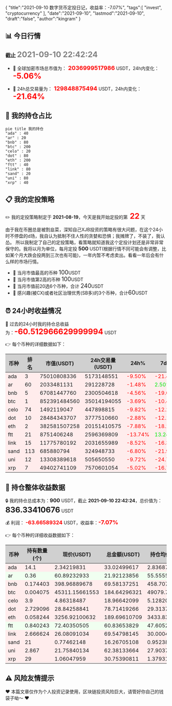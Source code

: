 {
  "title":"2021-09-10 数字货币定投日记，收益率：-7.07%",
  "tags":[
    "invest",
    "cryptocurrency"
  ],
  "date":"2021-09-10",
  "lastmod":"2021-09-10",
  "draft":"false",
  "author":"kingram"
}

##  📊 今日行情
### 截止 <font color=grey size=5 >**2021-09-10 22:42:24**</font>
- 🍖 全球加密市场总市值为：<font color=#FF0000 size=4 > **2036999517986**</font> USDT，24h内变化：<font color=#FF0000 size=5 > **-5.06%**</font>

- 🍤 24h总交易量为：<font color=#FF0000 size=4 > **129848875494**</font> USDT，24h内变化：<font color=#FF0000 size=5 > **-21.64%**</font>

## 🎨 我的持仓占比
```mermaid
pie title 我的持仓
"ada" : 40
"ar" : 20
"bnb" : 80
"btc" : 200
"celo" : 20
"dot" : 80
"eth" : 200
"ftt" : 40
"link" : 80
"sand" : 20
"uni" : 80
"xrp" : 40
```

## 📋 我的定投策略
 ✏️ 我的定投策略制定于 **2021-08-19**，今天是我开始定投的第<font color=#FF0000 size=5 > **22**</font> 天

<div>由于我在币圈总是被割韭菜，深知自己XJB投资的策略有很大问题，在这个24小时不停盘的d场，我自认为抵制不住人性的贪婪和恐惧；我摊牌了，不装了，我认怂。
所以我制定了自己的定投策略，看策略就知道我这个定投计划还是非常非常保守的。我将以月为单位，每月定投 <font size=3 ><strong> 500 </strong></font> USDT(根据行情不同可能会有调整，比如某个月大跌会投两到三次也有可能)，一年内暂不考虑卖出。看看一年后会有什么样的市场行情。</div>

- 🥇 当月市值最高的币种 <font size=4 >100</font>USDT
- 🥈 当月市值第2高的币种 <font size=4 >100</font>USDT
- 🥉 当月市值前20选6个币种，合计 <font size=4 >240</font>USDT
- 🏅 感兴趣(被CX)或者社区治理优秀(SB多)的3个币种，合计<font size=4 >60</font>USDT

## ⏰ 24小时收益情况
📌 过去的24小时我的持仓总收益为：<font color=#FF0000 size=5 >**-60.512966629999994**</font> USDT

👉 每个币种的详细数据如下：
<table>
    <thead><tr bgcolor="#d0d0d0" ><th>币种</th><th>排名</th><th>市值(USDT)</th><th>24h交易量(USDT)</th><th>24h%</th><th>7d%</th><th>24h收益</th></tr></thead>
    <tbody>
    <tr>
        <td bgcolor=#FFECEC>ada</td>
        <td bgcolor=#FFECEC>3</td>
        <td bgcolor=#FFECEC>75010808336</td>
        <td bgcolor=#FFECEC>5173148551</td>
        <td bgcolor=#FFECEC><font color=#FF0000>-9.50%</font></td>
        <td bgcolor=#FFECEC><font color=#FF0000>-21.48%</font></td>
        <td bgcolor=#FFECEC><font color=#FF0000 size=3 ><strong>-3.4670783</strong></font></td>
    </tr>
    <tr>
        <td bgcolor=#FFECEC>ar</td>
        <td bgcolor=#FFECEC>60</td>
        <td bgcolor=#FFECEC>2033481131</td>
        <td bgcolor=#FFECEC>291228728</td>
        <td bgcolor=#FFECEC><font color=#FF0000>-1.48%</font></td>
        <td bgcolor=#FFECEC><font color=#00EC00>2.50%</font></td>
        <td bgcolor=#FFECEC><font color=#FF0000 size=3 ><strong>-0.32975837</strong></font></td>
    </tr>
    <tr>
        <td bgcolor=#FFECEC>bnb</td>
        <td bgcolor=#FFECEC>5</td>
        <td bgcolor=#FFECEC>67081447760</td>
        <td bgcolor=#FFECEC>2300504618</td>
        <td bgcolor=#FFECEC><font color=#FF0000>-4.56%</font></td>
        <td bgcolor=#FFECEC><font color=#FF0000>-19.06%</font></td>
        <td bgcolor=#FFECEC><font color=#FF0000 size=3 ><strong>-3.32567633</strong></font></td>
    </tr>
    <tr>
        <td bgcolor=#FFECEC>btc</td>
        <td bgcolor=#FFECEC>1</td>
        <td bgcolor=#FFECEC>852391484560</td>
        <td bgcolor=#FFECEC>35014194055</td>
        <td bgcolor=#FFECEC><font color=#FF0000>-3.69%</font></td>
        <td bgcolor=#FFECEC><font color=#FF0000>-10.44%</font></td>
        <td bgcolor=#FFECEC><font color=#FF0000 size=3 ><strong>-7.07784191</strong></font></td>
    </tr>
    <tr>
        <td bgcolor=#FFECEC>celo</td>
        <td bgcolor=#FFECEC>74</td>
        <td bgcolor=#FFECEC>1492119047</td>
        <td bgcolor=#FFECEC>447898815</td>
        <td bgcolor=#FFECEC><font color=#FF0000>-9.82%</font></td>
        <td bgcolor=#FFECEC><font color=#FF0000>-12.23%</font></td>
        <td bgcolor=#FFECEC><font color=#FF0000 size=3 ><strong>-2.06615183</strong></font></td>
    </tr>
    <tr>
        <td bgcolor=#FFECEC>dot</td>
        <td bgcolor=#FFECEC>10</td>
        <td bgcolor=#FFECEC>28484343707</td>
        <td bgcolor=#FFECEC>3777510660</td>
        <td bgcolor=#FFECEC><font color=#FF0000>-2.88%</font></td>
        <td bgcolor=#FFECEC><font color=#FF0000>-12.18%</font></td>
        <td bgcolor=#FFECEC><font color=#FF0000 size=3 ><strong>-2.33209595</strong></font></td>
    </tr>
    <tr>
        <td bgcolor=#FFECEC>eth</td>
        <td bgcolor=#FFECEC>2</td>
        <td bgcolor=#FFECEC>382581507258</td>
        <td bgcolor=#FFECEC>20151410575</td>
        <td bgcolor=#FFECEC><font color=#FF0000>-7.88%</font></td>
        <td bgcolor=#FFECEC><font color=#FF0000>-18.14%</font></td>
        <td bgcolor=#FFECEC><font color=#FF0000 size=3 ><strong>-16.22174611</strong></font></td>
    </tr>
    <tr>
        <td bgcolor=#FFECEC>ftt</td>
        <td bgcolor=#FFECEC>21</td>
        <td bgcolor=#FFECEC>8751406248</td>
        <td bgcolor=#FFECEC>2596369809</td>
        <td bgcolor=#FFECEC><font color=#FF0000>-13.74%</font></td>
        <td bgcolor=#FFECEC><font color=#00EC00>13.24%</font></td>
        <td bgcolor=#FFECEC><font color=#FF0000 size=3 ><strong>-9.69199841</strong></font></td>
    </tr>
    <tr>
        <td bgcolor=#FFECEC>link</td>
        <td bgcolor=#FFECEC>15</td>
        <td bgcolor=#FFECEC>11775780192</td>
        <td bgcolor=#FFECEC>2031655989</td>
        <td bgcolor=#FFECEC><font color=#FF0000>-8.52%</font></td>
        <td bgcolor=#FFECEC><font color=#FF0000>-16.38%</font></td>
        <td bgcolor=#FFECEC><font color=#FF0000 size=3 ><strong>-6.47369918</strong></font></td>
    </tr>
    <tr>
        <td bgcolor=#FFECEC>sand</td>
        <td bgcolor=#FFECEC>113</td>
        <td bgcolor=#FFECEC>685880794</td>
        <td bgcolor=#FFECEC>324948733</td>
        <td bgcolor=#FFECEC><font color=#FF0000>-6.80%</font></td>
        <td bgcolor=#FFECEC><font color=#FF0000>-21.91%</font></td>
        <td bgcolor=#FFECEC><font color=#FF0000 size=3 ><strong>-1.18699254</strong></font></td>
    </tr>
    <tr>
        <td bgcolor=#FFECEC>uni</td>
        <td bgcolor=#FFECEC>12</td>
        <td bgcolor=#FFECEC>13308389618</td>
        <td bgcolor=#FFECEC>505650550</td>
        <td bgcolor=#FFECEC><font color=#FF0000>-9.72%</font></td>
        <td bgcolor=#FFECEC><font color=#FF0000>-24.72%</font></td>
        <td bgcolor=#FFECEC><font color=#FF0000 size=3 ><strong>-6.71558971</strong></font></td>
    </tr>
    <tr>
        <td bgcolor=#FFECEC>xrp</td>
        <td bgcolor=#FFECEC>7</td>
        <td bgcolor=#FFECEC>49402741109</td>
        <td bgcolor=#FFECEC>7570601054</td>
        <td bgcolor=#FFECEC><font color=#FF0000>-5.02%</font></td>
        <td bgcolor=#FFECEC><font color=#FF0000>-16.77%</font></td>
        <td bgcolor=#FFECEC><font color=#FF0000 size=3 ><strong>-1.62433799</strong></font></td>
    </tr>
    </tbody>
</table>

## 🎯 持仓整体收益数据

🔒 我的持仓总成本为：<font size=3 >**900**</font> USDT，截止 **2021-09-10 22:42:24**，总价值为：<font  size=5 >**836.33410676**</font> USDT

💰 利润： <font color=#FF0000 size=3 >**-63.66589324**</font> USDT，收益率：<font color=#FF0000 size=4 >**-7.07%**</font>

👉 每个币种的详细收益数据如下：

<table>
    <thead><tr bgcolor="#d0d0d0" ><th>币种</th><th>持有数量(个)</th><th>现价(USDT)</th><th>总金额(USDT)</th><th>持仓均价(USDT)</th><th>成本(USDT)</th><th>利润(USDT)</th><th>收益率</th></tr></thead>
    <tbody>
    <tr>
        <td bgcolor=#FFECEC>ada</td>
        <td bgcolor=#FFECEC>14.1</td>
        <td bgcolor=#FFECEC>2.34219831</td>
        <td bgcolor=#FFECEC>33.02499617</td>
        <td bgcolor=#FFECEC>2.83687943</td>
        <td bgcolor=#FFECEC>40</td>
        <td bgcolor=#FFECEC>-6.97500383</td>
        <td bgcolor=#FFECEC><font color=#FF0000 size=3 ><strong>-17.44%</strong></font></td>
    </tr>
    <tr>
        <td bgcolor=#F0FFF0>ar</td>
        <td bgcolor=#F0FFF0>0.36</td>
        <td bgcolor=#F0FFF0>60.89232933</td>
        <td bgcolor=#F0FFF0>21.92123856</td>
        <td bgcolor=#F0FFF0>55.55555556</td>
        <td bgcolor=#F0FFF0>20</td>
        <td bgcolor=#F0FFF0>1.92123856</td>
        <td bgcolor=#F0FFF0><font color=#00EC00 size=3 ><strong>9.61%</strong></font></td>
    </tr>
    <tr>
        <td bgcolor=#FFECEC>bnb</td>
        <td bgcolor=#FFECEC>0.174403</td>
        <td bgcolor=#FFECEC>398.96889678</td>
        <td bgcolor=#FFECEC>69.58137251</td>
        <td bgcolor=#FFECEC>458.70770572</td>
        <td bgcolor=#FFECEC>80</td>
        <td bgcolor=#FFECEC>-10.41862749</td>
        <td bgcolor=#FFECEC><font color=#FF0000 size=3 ><strong>-13.02%</strong></font></td>
    </tr>
    <tr>
        <td bgcolor=#FFECEC>btc</td>
        <td bgcolor=#FFECEC>0.004075</td>
        <td bgcolor=#FFECEC>45311.15661553</td>
        <td bgcolor=#FFECEC>184.64296321</td>
        <td bgcolor=#FFECEC>49079.75460123</td>
        <td bgcolor=#FFECEC>200</td>
        <td bgcolor=#FFECEC>-15.35703679</td>
        <td bgcolor=#FFECEC><font color=#FF0000 size=3 ><strong>-7.68%</strong></font></td>
    </tr>
    <tr>
        <td bgcolor=#FFECEC>celo</td>
        <td bgcolor=#FFECEC>3.9</td>
        <td bgcolor=#FFECEC>4.86318487</td>
        <td bgcolor=#FFECEC>18.96642099</td>
        <td bgcolor=#FFECEC>5.12820513</td>
        <td bgcolor=#FFECEC>20</td>
        <td bgcolor=#FFECEC>-1.03357901</td>
        <td bgcolor=#FFECEC><font color=#FF0000 size=3 ><strong>-5.17%</strong></font></td>
    </tr>
    <tr>
        <td bgcolor=#FFECEC>dot</td>
        <td bgcolor=#FFECEC>2.729096</td>
        <td bgcolor=#FFECEC>28.84258841</td>
        <td bgcolor=#FFECEC>78.71419266</td>
        <td bgcolor=#FFECEC>29.31373612</td>
        <td bgcolor=#FFECEC>80</td>
        <td bgcolor=#FFECEC>-1.28580734</td>
        <td bgcolor=#FFECEC><font color=#FF0000 size=3 ><strong>-1.61%</strong></font></td>
    </tr>
    <tr>
        <td bgcolor=#FFECEC>eth</td>
        <td bgcolor=#FFECEC>0.058244</td>
        <td bgcolor=#FFECEC>3256.92100632</td>
        <td bgcolor=#FFECEC>189.69610709</td>
        <td bgcolor=#FFECEC>3433.83009409</td>
        <td bgcolor=#FFECEC>200</td>
        <td bgcolor=#FFECEC>-10.30389291</td>
        <td bgcolor=#FFECEC><font color=#FF0000 size=3 ><strong>-5.15%</strong></font></td>
    </tr>
    <tr>
        <td bgcolor=#F0FFF0>ftt</td>
        <td bgcolor=#F0FFF0>0.840243</td>
        <td bgcolor=#F0FFF0>72.40350505</td>
        <td bgcolor=#F0FFF0>60.83653829</td>
        <td bgcolor=#F0FFF0>47.60527609</td>
        <td bgcolor=#F0FFF0>40</td>
        <td bgcolor=#F0FFF0>20.83653829</td>
        <td bgcolor=#F0FFF0><font color=#00EC00 size=3 ><strong>52.09%</strong></font></td>
    </tr>
    <tr>
        <td bgcolor=#FFECEC>link</td>
        <td bgcolor=#FFECEC>2.666624</td>
        <td bgcolor=#FFECEC>26.08091034</td>
        <td bgcolor=#FFECEC>69.54798145</td>
        <td bgcolor=#FFECEC>30.00048001</td>
        <td bgcolor=#FFECEC>80</td>
        <td bgcolor=#FFECEC>-10.45201855</td>
        <td bgcolor=#FFECEC><font color=#FF0000 size=3 ><strong>-13.07%</strong></font></td>
    </tr>
    <tr>
        <td bgcolor=#FFECEC>sand</td>
        <td bgcolor=#FFECEC>21</td>
        <td bgcolor=#FFECEC>0.77462148</td>
        <td bgcolor=#FFECEC>16.26705108</td>
        <td bgcolor=#FFECEC>0.95238095</td>
        <td bgcolor=#FFECEC>20</td>
        <td bgcolor=#FFECEC>-3.73294892</td>
        <td bgcolor=#FFECEC><font color=#FF0000 size=3 ><strong>-18.66%</strong></font></td>
    </tr>
    <tr>
        <td bgcolor=#FFECEC>uni</td>
        <td bgcolor=#FFECEC>2.867</td>
        <td bgcolor=#FFECEC>21.75840134</td>
        <td bgcolor=#FFECEC>62.38133664</td>
        <td bgcolor=#FFECEC>27.90373212</td>
        <td bgcolor=#FFECEC>80</td>
        <td bgcolor=#FFECEC>-17.61866336</td>
        <td bgcolor=#FFECEC><font color=#FF0000 size=3 ><strong>-22.02%</strong></font></td>
    </tr>
    <tr>
        <td bgcolor=#FFECEC>xrp</td>
        <td bgcolor=#FFECEC>29</td>
        <td bgcolor=#FFECEC>1.06047959</td>
        <td bgcolor=#FFECEC>30.75390811</td>
        <td bgcolor=#FFECEC>1.37931034</td>
        <td bgcolor=#FFECEC>40</td>
        <td bgcolor=#FFECEC>-9.24609189</td>
        <td bgcolor=#FFECEC><font color=#FF0000 size=3 ><strong>-23.12%</strong></font></td>
    </tr>
    </tbody>
</table>

## ⚠️ 风险友情提示
❤️ 本篇文章仅作为个人投资记录使用，区块链投资风险巨大，请管好你自己的钱袋子呦～ ❤️
